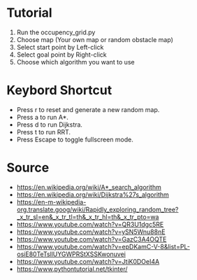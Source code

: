 # Tutorial
1. Run the occupency_grid.py
2. Choose map (Your own map or random obstacle map)
3. Select start point by Left-click
4. Select goal point by Right-click
5. Choose which algorithm you want to use

# Keybord Shortcut
- Press r to reset and generate a new random map.
- Press a to run A*.
- Press d to run Dijkstra.
- Press t to run RRT.
- Press Escape to toggle fullscreen mode.

# Source
- https://en.wikipedia.org/wiki/A*_search_algorithm
- https://en.wikipedia.org/wiki/Dijkstra%27s_algorithm
- https://en-m-wikipedia-org.translate.goog/wiki/Rapidly_exploring_random_tree?_x_tr_sl=en&_x_tr_tl=th&_x_tr_hl=th&_x_tr_pto=wa
- https://www.youtube.com/watch?v=QR3U1dgc5RE
- https://www.youtube.com/watch?v=ySN5Wnu88nE
- https://www.youtube.com/watch?v=GazC3A4OQTE
- https://www.youtube.com/watch?v=epDKamC-V-8&list=PL-osiE80TeTsllUYGWPRStXSSKwonuvei
- https://www.youtube.com/watch?v=JtiK0DOeI4A
- https://www.pythontutorial.net/tkinter/
